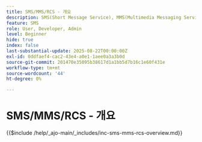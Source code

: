 ```yaml
---
title: SMS/MMS/RCS - 개요
description: SMS(Short Message Service), MMS(Multimedia Messaging Service) 및 RCS(Rich Communication Services)는 앱 또는 인터넷 연결(SMS/MMS) 없이도 사용자의 전화번호로 직접 연락할 수 있는 모바일 메시징 채널입니다
feature: SMS
role: User, Developer, Admin
level: Beginner
hide: true
index: false
last-substantial-update: 2025-08-22T00:00:00Z
exl-id: 0ddfaef4-cac2-43e4-a0e1-1aee0a3a3b0d
source-git-commit: 201470e35095b38617d1a1bb5d7b16c1e60f431e
workflow-type: tm+mt
source-wordcount: '44'
ht-degree: 0%

---
```


# SMS/MMS/RCS - 개요

{{$include /help/_ajo-main/_includes/inc-sms-mms-rcs-overview.md}}
